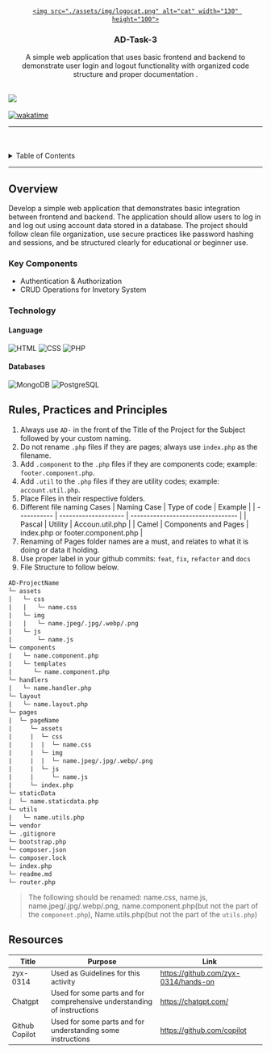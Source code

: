<a name="readme-top">

<br/>

<br />
<div align="center">
  <a href="https://github.com/Ceji-B/">
  
    <img src="./assets/img/logocat.png" alt="cat" width="130" height="100">
  </a>

  <h3 align="center">AD-Task-3</h3>
</div>

<div align="center">
  A simple web application that uses basic frontend and backend to demonstrate user login and logout functionality with organized code structure and proper documentation .
</div>

<br />



![](https://visit-counter.vercel.app/counter.png?page=Ceji-B/AD-Task-3-Complete)

[![wakatime](https://wakatime.com/badge/user/018ee9bf-cb35-4abb-a464-ff42b9518a77/project/8d596a70-a009-4dcd-ad20-32a6f19bde57.svg)](https://wakatime.com/badge/user/018ee9bf-cb35-4abb-a464-ff42b9518a77/project/8d596a70-a009-4dcd-ad20-32a6f19bde57)

---

<br />
<br />


<details>
  <summary>Table of Contents</summary>
  <ol>
    <li>
      <a href="#overview">Overview</a>
      <ol>
        <li>
          <a href="#key-components">Key Components</a>
        </li>
        <li>
          <a href="#technology">Technology</a>
        </li>
      </ol>
    </li>
    <li>
      <a href="#rule,-practices-and-principles">Rules, Practices and Principles</a>
    </li>
    <li>
      <a href="#resources">Resources</a>
    </li>
  </ol>
</details>

---

## Overview

Develop a simple web application that demonstrates basic integration between frontend and backend. The application should allow users to log in and log out using account data stored in a database. The project should follow clean file organization, use secure practices like password hashing and sessions, and be structured clearly for educational or beginner use.

### Key Components


- Authentication & Authorization
- CRUD Operations for Invetory System

### Technology


#### Language
![HTML](https://img.shields.io/badge/HTML-E34F26?style=for-the-badge&logo=html5&logoColor=white)
![CSS](https://img.shields.io/badge/CSS-1572B6?style=for-the-badge&logo=css3&logoColor=white)
![PHP](https://img.shields.io/badge/PHP-777BB4?style=for-the-badge&logo=php&logoColor=white)


#### Databases
![MongoDB](https://img.shields.io/badge/MongoDB-47A248?style=for-the-badge&logo=mongodb&logoColor=white)
![PostgreSQL](https://img.shields.io/badge/PostgreSQL-336791?style=for-the-badge&logo=postgresql&logoColor=white)


## Rules, Practices and Principles

<!-- Do not Change this -->

1. Always use `AD-` in the front of the Title of the Project for the Subject followed by your custom naming.
2. Do not rename `.php` files if they are pages; always use `index.php` as the filename.
3. Add `.component` to the `.php` files if they are components code; example: `footer.component.php`.
4. Add `.util` to the `.php` files if they are utility codes; example: `account.util.php`.
5. Place Files in their respective folders.
6. Different file naming Cases
   | Naming Case | Type of code         | Example                           |
   | ----------- | -------------------- | --------------------------------- |
   | Pascal      | Utility              | Accoun.util.php                   |
   | Camel       | Components and Pages | index.php or footer.component.php |
8. Renaming of Pages folder names are a must, and relates to what it is doing or data it holding.
9. Use proper label in your github commits: `feat`, `fix`, `refactor` and `docs`
10. File Structure to follow below.

```
AD-ProjectName
└─ assets
|   └─ css
|   |   └─ name.css
|   └─ img
|   |   └─ name.jpeg/.jpg/.webp/.png
|   └─ js
|       └─ name.js
└─ components
|   └─ name.component.php
|   └─ templates
|      └─ name.component.php
└─ handlers
|   └─ name.handler.php
└─ layout
|   └─ name.layout.php
└─ pages
|  └─ pageName
|     └─ assets
|     |  └─ css
|     |  |  └─ name.css
|     |  └─ img
|     |  |  └─ name.jpeg/.jpg/.webp/.png
|     |  └─ js
|     |     └─ name.js
|     └─ index.php
└─ staticData
|  └─ name.staticdata.php
└─ utils
|   └─ name.utils.php
└─ vendor
└─ .gitignore
└─ bootstrap.php
└─ composer.json
└─ composer.lock
└─ index.php
└─ readme.md
└─ router.php
```
> The following should be renamed: name.css, name.js, name.jpeg/.jpg/.webp/.png, name.component.php(but not the part of the `component.php`), Name.utils.php(but not the part of the `utils.php`)

## Resources



| Title        | Purpose                                                                       | Link          |
| ------------ | ----------------------------------------------------------------------------- | ------------- |
| zyx-0314 | Used as Guidelines for this activity | https://github.com/zyx-0314/hands-on |
| Chatgpt | Used for some parts and for comprehensive understanding of instructions| https://chatgpt.com/ |
| Github Copilot | Used for some parts and for understanding some instructions  | https://github.com/copilot |

